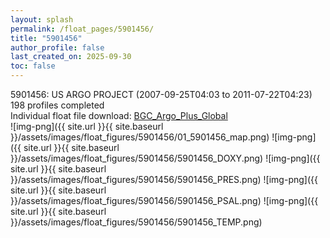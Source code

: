 ```yaml
---
layout: splash
permalink: /float_pages/5901456/
title: "5901456"
author_profile: false
last_created_on: 2025-09-30
toc: false
---
```

 
5901456: US ARGO PROJECT (2007-09-25T04:03 to 2011-07-22T04:23)\
198 profiles completed\
Individual float file download: [BGC_Argo_Plus_Global](https://ftp.soest.hawaii.edu/bgc_argo_plus/Individual_Floats/outliers_removed/5901456_Sprof_processed.nc)\
![img-png]({{ site.url }}{{ site.baseurl }}/assets/images/float_figures/5901456/01_5901456_map.png)
![img-png]({{ site.url }}{{ site.baseurl }}/assets/images/float_figures/5901456/5901456_DOXY.png)
![img-png]({{ site.url }}{{ site.baseurl }}/assets/images/float_figures/5901456/5901456_PRES.png)
![img-png]({{ site.url }}{{ site.baseurl }}/assets/images/float_figures/5901456/5901456_PSAL.png)
![img-png]({{ site.url }}{{ site.baseurl }}/assets/images/float_figures/5901456/5901456_TEMP.png)
